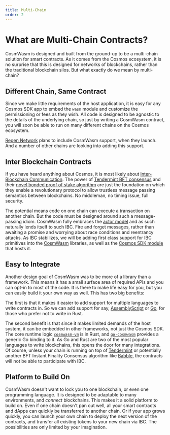 ```yaml
---
title: Multi-Chain
order: 2
---
```


# What are Multi-Chain Contracts?

CosmWasm is designed and built from the ground-up to be a multi-chain solution for smart contracts.
As it comes from the Cosmos ecosystem, it is no surprise that this is designed for networks
of blockchains, rather than the traditional blockchain silos. But what exactly do we mean by multi-chain?

## Different Chain, Same Contract

Since we make little requirements of the host application, it is easy for any Cosmos SDK app
to embed the `wasm` module and customize the permissioning or fees as they wish. All code
is designed to be agnostic to the details of the underlying chain, so just by writing a
CosmWasm contract, you will soon be able to run on many different chains on the Cosmos ecosystem.

[Regen Network](https://regen.network) plans to include CosmWasm support, when they launch. And a number of other chains are looking into adding this support.

## Inter Blockchain Contracts

If you have heard anything about Cosmos, it is most likely about [Inter-Blockchain Communication](https://cosmos.network/ibc/). The power of [Tendermint BFT consensus](https://tendermint.com) and their [novel bonded proof of stake algorithm](https://blog.cosmos.network/what-does-the-launch-of-cosmos-mean-for-the-blockchain-ecosystem-952e14f67d0d) are just the foundation on which they enable a revolutionary protocol to allow trustless message passing semantics between blockchains. No middleman, no timing issue, full security.

The potential means code on one chain can execute a transaction on another chain. But the code must be designed around such a message-passing idiom. CosmWasm fully embraces the [actor model](./actor) and as such naturally lends itself to such IBC. Fire and forget messages, rather than awaiting a promise and worrying about race conditions and reentrancy attacks. As IBC stabilizes, we will be adding first class support for IBC primitives into the [CosmWasm](https://github.com/CosmWasm/cosmwasm) libraries, as well as the [Cosmos SDK module](https://github.com/CosmWasm/wasmd/tree/master/x/wasm) that hosts it.

## Easy to Integrate

Another design goal of CosmWasm was to be more of a library than a framework. This means it has a small surface area of required APIs and you can opt-in to most of the code. It is there to make life easy for you, but you can easily build it your own way as well. This has two big benefits:

The first is that it makes it easier to add support for multiple languages to write contracts in. So we can add support for say, [AssemblyScript](https://docs.assemblyscript.org/) or [Go](https://github.com/tinygo-org/tinygo), for those who prefer not to write in Rust.

The second benefit is that since it makes limited demands of the host system, it can be embedded in other frameworks, not just the Cosmos SDK. The core runtime logic [`cosmwasm-vm`](https://github.com/CosmWasm/cosmwasm/tree/master/lib/vm) is in Rust, and [`go-cosmwasm`](https://github.com/CosmWasm/go-cosmwasm) provides a generic Go binding to it. As Go and Rust are two of the most popular languages to write blockchains, this opens the door for many integrations. Of course, unless your chain is running on top of [Tendermint](https://tendermint.com) or potentially another BFT Instant Finality Consensus algorithm like [Babble](https://babble.io/), the contracts will not be able to participate with IBC.

## Platform to Build On

CosmWasm doesn't want to lock you to one blockchain, or even one programming language. It is designed to be adaptable to many environments, and *connect* blockchains. This makes it a solid platform to build on. Even if one chain doesn't pan out well, all your smart contracts and dApps can quickly be transferred to another chain. Or if your app grows quickly, you can launch your own chain to deploy the next version of the contracts, and transfer all existing tokens to your new chain via IBC. The possibilities are only limited by your imagination.
